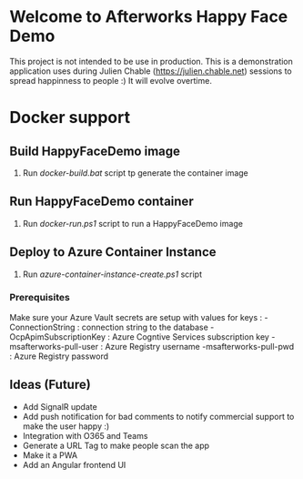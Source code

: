 # Welcome to Afterworks Happy Face Demo

This project is not intended to be use in production. This is a demonstration application uses during Julien Chable (https://julien.chable.net) sessions to spread happinness to people :)
It will evolve overtime.

# Docker support
## Build HappyFaceDemo image
1. Run *docker-build.bat* script tp generate the container image

## Run HappyFaceDemo container
1. Run *docker-run.ps1* script to run a HappyFaceDemo image

## Deploy to Azure Container Instance
1. Run *azure-container-instance-create.ps1* script

### Prerequisites
Make sure your Azure Vault secrets are setup with values for keys :
-ConnectionString : connection string to the database
-OcpApimSubscriptionKey : Azure Cogntive Services subscription key 
-msafterworks-pull-user : Azure Registry username
-msafterworks-pull-pwd : Azure Registry password

## Ideas (Future)

- Add SignalR update
- Add push notification for bad comments to notify commercial support to make the user happy :)
- Integration with O365 and Teams
- Generate a URL Tag to make people scan the app
- Make it a PWA
- Add an Angular frontend UI
